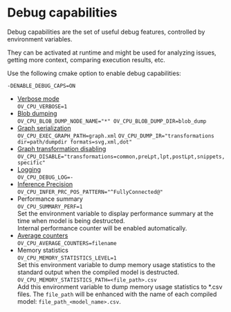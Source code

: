 # Debug capabilities
Debug capabilities are the set of useful debug features, controlled by environment variables.

They can be activated at runtime and might be used for analyzing issues, getting more context, comparing execution results, etc.

Use the following cmake option to enable debug capabilities:

`-DENABLE_DEBUG_CAPS=ON`

* [Verbose mode](verbose.md)  
  `OV_CPU_VERBOSE=1`
* [Blob dumping](blob_dumping.md)  
  `OV_CPU_BLOB_DUMP_NODE_NAME="*" OV_CPU_BLOB_DUMP_DIR=blob_dump`
* [Graph serialization](graph_serialization.md)  
  `OV_CPU_EXEC_GRAPH_PATH=graph.xml`
  `OV_CPU_DUMP_IR="transformations dir=path/dumpdir formats=svg,xml,dot"`
* [Graph transformation disabling](feature_disabling.md#graph-transformations)  
  `OV_CPU_DISABLE="transformations=common,preLpt,lpt,postLpt,snippets,specific"`
* [Logging](logging.md)  
  `OV_CPU_DEBUG_LOG=-`
* [Inference Precision](infer_prc.md)  
  `OV_CPU_INFER_PRC_POS_PATTERN="^FullyConnected@"`
* Performance summary  
  `OV_CPU_SUMMARY_PERF=1`  
  Set the environment variable to display performance summary at the time when model is being destructed.  
  Internal performance counter will be enabled automatically. 
* [Average counters](average_counters.md)  
  `OV_CPU_AVERAGE_COUNTERS=filename`
* Memory statistics  
  `OV_CPU_MEMORY_STATISTICS_LEVEL=1`  
  Set this environment variable to dump memory usage statistics to the standard output when the compiled model is destructed.  
  `OV_CPU_MEMORY_STATISTICS_PATH=<file_path>.csv`  
  Add this environment variable to dump memory usage statistics to *.csv files. The `file_path` will be enhanced with the name of each compiled model: `file_path_<model_name>.csv`.
